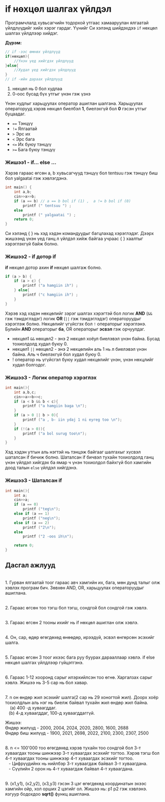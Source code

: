 # if нөхцөл шалгах үйлдэл

Програмчлалд хувьсагчийн тодорхой утгаас хамааруулан ялгаатай үйлдлүүдийг хийх хэрэг гардаг. Үүнийг Си хэлэнд шийдэхдээ `if` нөхцөл шалгах үйлдлээр хийдэг.

**Дүрэм:** 
```c
// if -ээс өмнөх үйлдлүүд
if(нөхцөл){
    //Үнэн үед хийгдэх үйлдлүүд
}else{
    //Худал үед хийгдэх үйлдлүүд
}
// if -ийн дараах үйлдлүүд
```

1. нөхцөл нь 0 бол худлаа
2. 0-оос бусад бүх утгыг үнэн гэж үзнэ

Үнэн худлыг харьцуулах оператор ашиглан шалгана. Харьцуулах операторууд хэрэв нөхцөл биелбэл **1**, биелэхгүй бол **0** гэсэн утгыг буцаадаг.

- `==` Тэнцүү
- `!=` Ялгаатай
- `>`  Эрс их
- `<`  Эрс бага
- `<=` Их буюу тэнцүү
- `>=` Бага буюу тэнцүү 

### Жишээ1 - if... else ...
Хэрэв гараас өгсөн a, b хувьсагчууд тэнцүү бол tentsuu гэж тэнцүү биш бол yalgaatai гэж хэвлэгдэнэ. 
```c
int main() {
    int a,b; 
    cin>>a>>b;
    if (a == b) // a == b bol if (1) ,  a != b bol if (0)
        printf (" tentsuu ") ;
    else
        printf (" yalgaatai ") ;
    return 0;
}
```
Си хэлэнд { } нь хэд хэдэн командуудыг багцлахад хэрэглэдэг. Дээрх жишээнд үнэн үед ганц л үйлдэл хийж байгаа учраас { } хаалтыг хэрэглэхгүй байж болно. 

### Жишээ2 - if дотор if
**if** нөхцөл дотор ахин **if** нөхцөл шалгаж болно.

```c
if (a > b) {
    if (a > c) {
        printf ("a hamgiin ih") ;
    } else{
        printf ("c hamgiin ih") ;
    }
}
```

Хэрэв хэд хэдэн нөхцөлийг зэрэг шалгах хэрэгтэй бол логик **AND** (`&&` гэж тэмдэглэдэг) логик **OR** (`||` гэж тэмдэглэдэг) операторуудыг хэрэглэж болно. Нөхцөлийг үгүйсгэх бол `!` операторыг хэрэглэнэ. Булийн **AND** операторыг **ба**, OR операторыг **эсвэл** гэж орчуулдаг.


- нөхцөл1 `&&` нөхцөл2 - энэ 2 нөхцөл хоёул биелэвэл үнэн байна. Бусад тохиолдолд худал буюу 0.
- нөхцөл1 `||` нөхцөл2 - энэ 2 нөхцөлийн аль 1 нь л биелэвэл үнэн байна. Аль ч биелэхгүй бол худал буюу 0. 
- ! оператор нь үгүйсгэл буюу худал нөхцөлийг үнэн, үнэн нөхцлийг худал болгодог.

### Жишээ3 - Логик оператор хэрэглэх

```c
int main(){
    int a,b,c;
    cin>>a>>b>>c;
    if (a < b && b < c){
        printf ("a hamgiin baga \n");
    }
    if (a > 0 || b > 0){
        printf ("a , b- iin ydaj 1 ni eyreg too \n");
    } 
    if (!(a > 0)){
        printf ("a bol surug too\n");
    }  
}
```

Хэд хэдэн утгын аль нэгтэй нь тэнцэж байгааг шалгахыг хүсвэл шаталсан if бичиж болно. Шаталсан if бичвэл тухайн тохиолдолд ганц үнэн үйлдэл хийгдэх ба ямар ч үнэн тохиолдол байхгүй бол хамгийн доод талын `else` үйлдэл хийгдэнэ. 

### Жишээ3 - Шаталсан if

```c
int main(){
    int a; 
    cin>>a;
    if (a == 0)
        printf ("teg\n");
    else if (a == 1)
        printf ("neg\n");
    else if (a == 2)
        printf ("2\n");
    else
        printf ("2 -oos ih\n"); 

    return 0;
}
```


## Дасгал ажлууд ##

<br>1. Гурван ялгаатай тоог гараас авч хамгийн их, бага, мөн дунд талыг олж хэвлэх програм бич. Зөвхөн AND, OR, харьцуулах операторуудыг ашиглана.

<br>2. Гараас өгсөн тоо тэгш бол тэгш, сондгой бол сондгой гэж хэвлэ.

<br>3. Гараас өгсөн 2 тооны ихийг нь if нөхцөл ашиглан олж хэвлэ.

<br>4. Он, сар, өдөр өгөгдөхөд өнөөдөр, ирээдүй, эсвэл өнгөрсөн эсэхийг шалга.

<br>5. Гараас өгсөн 3 тоог ихээс бага руу буурах дарааллаар хэвлэ. if else нөхцөл шалгах үйлдлээр гүйцэтгэнэ. 

<br>6. Гараас 1-12 хооронд сарыг илэрхийлсэн тоо өгнө. Харгалзах сарыг хэвлэ. Жишээ нь 3-5 сар нь бол хавар. 

<br>7. n он өндөр жил эсэхийг шалга(2 сар нь 29 хоногтой жил). Доорх хоёр тохиолдлын аль нэг нь биелж байвал тухайн жил өндөр жил байна.
<br> &nbsp;&nbsp;&nbsp; (a) 400 -д хуваагддаг. 
<br> &nbsp;&nbsp;&nbsp;(b) 4-д хуваагддаг, 100-д хуваагддаггүй. 

Жишээ: 
<br>Өндөр жилүүд - 2000, 2004, 2024, 2020, 2800, 1600, 2688
<br>Өндөр биш жилүүд - 1900, 2021, 2698, 2022, 2100, 2300, 2307, 2500 


<br>8. n <= 100'000 тоо өгөгдөхөд хэрэв тухайн тоо сондгой бол 3-т хуваагдах тооны шинжээр 3-т хуваагдах эсэхийг тогтоо. Хэрэв тэгш бол 4-т хуваагдах тооны шинжээр 4-т хуваагдах эсэхийг тогтоо. 
    <br> &nbsp;&nbsp;&nbsp;- Цифрүүдийнх нь нийлбэр 3-т хуваагдаж байвал 3-т хуваагдана.
    <br> &nbsp;&nbsp;&nbsp;- Сүүлийн 2 орон нь 4-т хуваагдаж байвал 4-т хуваагдана.

<br>9. (x1,y1), (x2,y2), (x3,y3) гэсэн 3 цэг өгөгдөхөд координатын эхээс хамгийн ойр, хол орших 2 цэгийг ол. Жишээ нь: p1 p2 гэж хэвлэнэ. язгуур бодохдоо **sqrt()** функц ашиглана.



